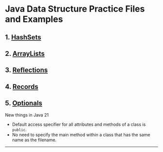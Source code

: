 # Java Data Structure Practice Files and Examples

## 1. [HashSets](https://www.youtube.com/watch?v=QvHBHuuddYk)
## 2. [ArrayLists](hhttps://www.youtube.com/watch?v=NbYgm0r7u6o)
## 3. [Reflections](https://www.youtube.com/watch?v=bhhMJSKNCQY)
## 4. [Records](https://www.youtube.com/watch?v=gJ9DYC-jswo)
## 5. [Optionals](https://www.youtube.com/watch?v=gJ9DYC-jswo)

New things in Java 21
- Default access specifier for all attributes and methods of a class is ```public```.
- No need to specify the main method within a class that has the same name as the filename. 
***
